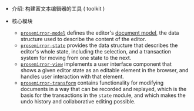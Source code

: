 * 介绍: 构建富文本编辑器的工具 ( toolkit )

* 核心模块
  * [`prosemirror-model`](http://prosemirror.net/docs/ref/#model) defines the editor's [document model](http://prosemirror.net/docs/guide/#doc), the data structure used to describe the content of the editor.
  * [`prosemirror-state`](http://prosemirror.net/docs/ref/#state) provides the data structure that describes the editor's whole state, including the selection, and a transaction system for moving from one state to the next.
  * [`prosemirror-view`](http://prosemirror.net/docs/ref/#view) implements a user interface component that shows a given editor state as an editable element in the browser, and handles user interaction with that element.
  * [`prosemirror-transform`](http://prosemirror.net/docs/ref/#transform) contains functionality for modifying documents in a way that can be recorded and replayed, which is the basis for the transactions in the `state` module, and which makes the undo history and collaborative editing possible.

